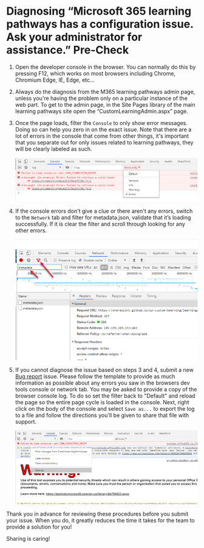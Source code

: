 # Diagnosing “Microsoft 365 learning pathways has a configuration issue. Ask your administrator for assistance.” Pre-Check

1. Open the developer console in the browser. You can normally do this by pressing F12, which works on most browsers including Chrome, Chromium Edge, IE, Edge, etc...
1. Always do the diagnosis from the M365 learning pathways admin page, unless you're having the problem only on a particular instance of the web part. To get to the admin page, in the Site Pages library of the main learning pathways site open the “CustomLearningAdmin.aspx” page.
1. Once the page loads, filter the `Console` to only show error messages. Doing so can help you zero in on the exact issue. Note that there are a lot of errors in the console that come from other things, it's important that you separate out for only issues related to learning pathways, they will be clearly labeled as such.

   ![Dev Tools Console Error Filter Screenshot](../images/DevToolConsoleErrorFilter.png)

1. If the console errors don't give a clue or there aren't any errors, switch to the `Network` tab and filter for metadata.json, validate that it’s loading successfully. If it is clear the filter and scroll through looking for any other errors.

   ![Dev Tools Network Screenshot](../images/DevToolNetwork.png)

1. If you cannot diagnose the issue based on steps 3 and 4, submit a new [Bug report](https://github.com/pnp/custom-learning-office-365/issues/new/choose) issue. Please follow the template to provide as much information as possible about any errors you saw in the browsers dev tools console or network tab. You may be asked to provide a copy of the browser console log. To do so set the filter back to "Default" and reload the page so the entire page cycle is loaded in the console. Next, right click on the body of the console and select `Save as...` to export the log to a file and follow the directions you'll be given to share that file with support.

   ![Dev Tools Console Save Screenshot](../images/DevToolConsoleSave.png)

Thank you in advance for reviewing these procedures before you submit your issue.  When you do, it greatly reduces the time it takes for the team to provide a solution for you!

Sharing is caring!
